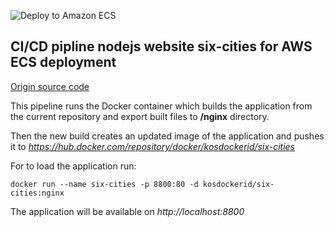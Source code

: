 ![Deploy to Amazon ECS](https://github.com/kkkooosss/six-cities-nodejs-pipeline/workflows/Deploy%20to%20Amazon%20ECS/badge.svg)

## CI/CD pipline nodejs website six-cities for AWS ECS deployment

[Origin source code](https://github.com/alexkachar/198060-six-cities-4)


This pipeline runs the Docker container which builds the application from the current repository and export built files to **/nginx** directory.

Then the new build creates an updated image of the application and pushes it to *https://hub.docker.com/repository/docker/kosdockerid/six-cities*

For to load the application run:
```
docker run --name six-cities -p 8800:80 -d kosdockerid/six-cities:nginx
```

The application will be available on *http://localhost:8800*
